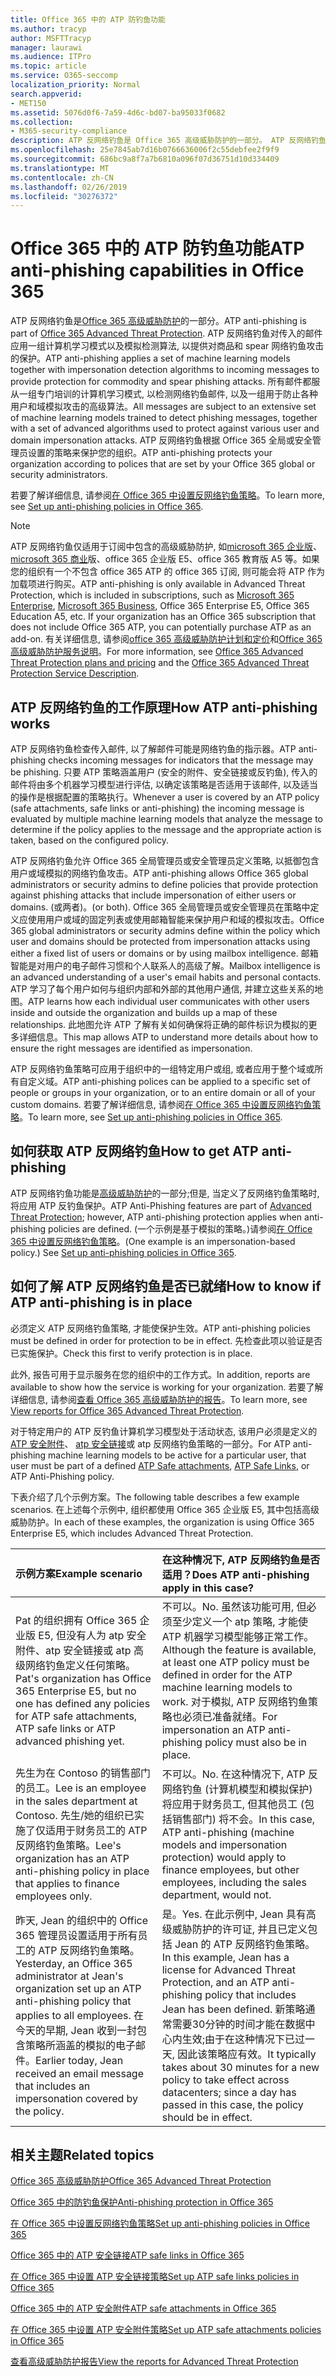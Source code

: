 ```yaml
---
title: Office 365 中的 ATP 防钓鱼功能
ms.author: tracyp
author: MSFTTracyp
manager: laurawi
ms.audience: ITPro
ms.topic: article
ms.service: O365-seccomp
localization_priority: Normal
search.appverid:
- MET150
ms.assetid: 5076d0f6-7a59-4d6c-bd07-ba95033f0682
ms.collection:
- M365-security-compliance
description: ATP 反网络钓鱼是 Office 365 高级威胁防护的一部分。 ATP 反网络钓鱼对传入的邮件应用一组计算机学习模式以及模拟检测算法, 以提供对商品和 spear 网络钓鱼攻击的保护。 所有邮件都服从一组专门培训的计算机学习模式, 以检测网络钓鱼邮件, 以及一组用于防止各种用户和域模拟攻击的高级算法。
ms.openlocfilehash: 25e7845ab7d16b0766636006f2c55debfee2f9f9
ms.sourcegitcommit: 686bc9a8f7a7b6810a096f07d36751d10d334409
ms.translationtype: MT
ms.contentlocale: zh-CN
ms.lasthandoff: 02/26/2019
ms.locfileid: "30276372"
---
```

# <a name="atp-anti-phishing-capabilities-in-office-365"></a><span data-ttu-id="e718f-105">Office 365 中的 ATP 防钓鱼功能</span><span class="sxs-lookup"><span data-stu-id="e718f-105">ATP anti-phishing capabilities in Office 365</span></span>

<span data-ttu-id="e718f-106">ATP 反网络钓鱼是[Office 365 高级威胁防护](office-365-atp.md)的一部分。</span><span class="sxs-lookup"><span data-stu-id="e718f-106">ATP anti-phishing is part of [Office 365 Advanced Threat Protection](office-365-atp.md).</span></span> <span data-ttu-id="e718f-107">ATP 反网络钓鱼对传入的邮件应用一组计算机学习模式以及模拟检测算法, 以提供对商品和 spear 网络钓鱼攻击的保护。</span><span class="sxs-lookup"><span data-stu-id="e718f-107">ATP anti-phishing applies a set of machine learning models together with impersonation detection algorithms to incoming messages to provide protection for commodity and spear phishing attacks.</span></span> <span data-ttu-id="e718f-108">所有邮件都服从一组专门培训的计算机学习模式, 以检测网络钓鱼邮件, 以及一组用于防止各种用户和域模拟攻击的高级算法。</span><span class="sxs-lookup"><span data-stu-id="e718f-108">All messages are subject to an extensive set of machine learning models trained to detect phishing messages, together with a set of advanced algorithms used to protect against various user and domain impersonation attacks.</span></span> <span data-ttu-id="e718f-109">ATP 反网络钓鱼根据 Office 365 全局或安全管理员设置的策略来保护您的组织。</span><span class="sxs-lookup"><span data-stu-id="e718f-109">ATP anti-phishing protects your organization according to polices that are set by your Office 365 global or security administrators.</span></span>
  
<span data-ttu-id="e718f-110">若要了解详细信息, 请参阅[在 Office 365 中设置反网络钓鱼策略](set-up-anti-phishing-policies.md)。</span><span class="sxs-lookup"><span data-stu-id="e718f-110">To learn more, see [Set up anti-phishing policies in Office 365](set-up-anti-phishing-policies.md).</span></span>
  
> [!NOTE]
> <span data-ttu-id="e718f-111">ATP 反网络钓鱼仅适用于订阅中包含的高级威胁防护, 如[microsoft 365 企业版](https://www.microsoft.com/microsoft-365/enterprise/home)、 [microsoft 365 商业](https://www.microsoft.com/microsoft-365/business)版、office 365 企业版 E5、office 365 教育版 A5 等。如果您的组织有一个不包含 office 365 ATP 的 office 365 订阅, 则可能会将 ATP 作为加载项进行购买。</span><span class="sxs-lookup"><span data-stu-id="e718f-111">ATP anti-phishing is only available in Advanced Threat Protection, which is included in subscriptions, such as [Microsoft 365 Enterprise](https://www.microsoft.com/microsoft-365/enterprise/home), [Microsoft 365 Business](https://www.microsoft.com/microsoft-365/business), Office 365 Enterprise E5, Office 365 Education A5, etc. If your organization has an Office 365 subscription that does not include Office 365 ATP, you can potentially purchase ATP as an add-on.</span></span> <span data-ttu-id="e718f-112">有关详细信息, 请参阅[office 365 高级威胁防护计划和定价](https://products.office.com/exchange/advance-threat-protection)和[Office 365 高级威胁防护服务说明](https://docs.microsoft.com/office365/servicedescriptions/office-365-advanced-threat-protection-service-description)。</span><span class="sxs-lookup"><span data-stu-id="e718f-112">For more information, see [Office 365 Advanced Threat Protection plans and pricing](https://products.office.com/exchange/advance-threat-protection) and the [Office 365 Advanced Threat Protection Service Description](https://docs.microsoft.com/office365/servicedescriptions/office-365-advanced-threat-protection-service-description).</span></span>

## <a name="how-atp-anti-phishing-works"></a><span data-ttu-id="e718f-113">ATP 反网络钓鱼的工作原理</span><span class="sxs-lookup"><span data-stu-id="e718f-113">How ATP anti-phishing works</span></span>

<span data-ttu-id="e718f-114">ATP 反网络钓鱼检查传入邮件, 以了解邮件可能是网络钓鱼的指示器。</span><span class="sxs-lookup"><span data-stu-id="e718f-114">ATP anti-phishing checks incoming messages for indicators that the message may be phishing.</span></span> <span data-ttu-id="e718f-115">只要 ATP 策略涵盖用户 (安全的附件、安全链接或反钓鱼), 传入的邮件将由多个机器学习模型进行评估, 以确定该策略是否适用于该邮件, 以及适当的操作是根据配置的策略执行。</span><span class="sxs-lookup"><span data-stu-id="e718f-115">Whenever a user is covered by an ATP policy (safe attachments, safe links or anti-phishing) the incoming message is evaluated by multiple machine learning models that analyze the message to determine if the policy applies to the message and the appropriate action is taken, based on the configured policy.</span></span>
  
<span data-ttu-id="e718f-116">ATP 反网络钓鱼允许 Office 365 全局管理员或安全管理员定义策略, 以抵御包含用户或域模拟的网络钓鱼攻击。</span><span class="sxs-lookup"><span data-stu-id="e718f-116">ATP anti-phishing allows Office 365 global administrators or security admins to define policies that provide protection against phishing attacks that include impersonation of either users or domains.</span></span> <span data-ttu-id="e718f-117">(或两者)。</span><span class="sxs-lookup"><span data-stu-id="e718f-117">(or both).</span></span> <span data-ttu-id="e718f-118">Office 365 全局管理员或安全管理员在策略中定义应使用用户或域的固定列表或使用邮箱智能来保护用户和域的模拟攻击。</span><span class="sxs-lookup"><span data-stu-id="e718f-118">Office 365 global administrators or security admins define within the policy which user and domains should be protected from impersonation attacks using either a fixed list of users or domains or by using mailbox intelligence.</span></span> <span data-ttu-id="e718f-119">邮箱智能是对用户的电子邮件习惯和个人联系人的高级了解。</span><span class="sxs-lookup"><span data-stu-id="e718f-119">Mailbox intelligence is an advanced understanding of a user's email habits and personal contacts.</span></span> <span data-ttu-id="e718f-120">ATP 学习了每个用户如何与组织内部和外部的其他用户通信, 并建立这些关系的地图。</span><span class="sxs-lookup"><span data-stu-id="e718f-120">ATP learns how each individual user communicates with other users inside and outside the organization and builds up a map of these relationships.</span></span> <span data-ttu-id="e718f-121">此地图允许 ATP 了解有关如何确保将正确的邮件标识为模拟的更多详细信息。</span><span class="sxs-lookup"><span data-stu-id="e718f-121">This map allows ATP to understand more details about how to ensure the right messages are identified as impersonation.</span></span>
  
<span data-ttu-id="e718f-122">ATP 反网络钓鱼策略可应用于组织中的一组特定用户或组, 或者应用于整个域或所有自定义域。</span><span class="sxs-lookup"><span data-stu-id="e718f-122">ATP anti-phishing polices can be applied to a specific set of people or groups in your organization, or to an entire domain or all of your custom domains.</span></span> <span data-ttu-id="e718f-123">若要了解详细信息, 请参阅[在 Office 365 中设置反网络钓鱼策略](set-up-anti-phishing-policies.md)。</span><span class="sxs-lookup"><span data-stu-id="e718f-123">To learn more, see [Set up anti-phishing policies in Office 365](set-up-anti-phishing-policies.md).</span></span>
  
## <a name="how-to-get-atp-anti-phishing"></a><span data-ttu-id="e718f-124">如何获取 ATP 反网络钓鱼</span><span class="sxs-lookup"><span data-stu-id="e718f-124">How to get ATP anti-phishing</span></span>

<span data-ttu-id="e718f-125">ATP 反网络钓鱼功能是[高级威胁防护](office-365-atp.md)的一部分;但是, 当定义了反网络钓鱼策略时, 将应用 ATP 反钓鱼保护。</span><span class="sxs-lookup"><span data-stu-id="e718f-125">ATP Anti-Phishing features are part of [Advanced Threat Protection](office-365-atp.md); however, ATP anti-phishing protection applies when anti-phishing policies are defined.</span></span> <span data-ttu-id="e718f-126">(一个示例是基于模拟的策略。)请参阅[在 Office 365 中设置反网络钓鱼策略](set-up-anti-phishing-policies.md)。</span><span class="sxs-lookup"><span data-stu-id="e718f-126">(One example is an impersonation-based policy.) See [Set up anti-phishing policies in Office 365](set-up-anti-phishing-policies.md).</span></span>
  
## <a name="how-to-know-if-atp-anti-phishing-is-in-place"></a><span data-ttu-id="e718f-127">如何了解 ATP 反网络钓鱼是否已就绪</span><span class="sxs-lookup"><span data-stu-id="e718f-127">How to know if ATP anti-phishing is in place</span></span>

<span data-ttu-id="e718f-128">必须定义 ATP 反网络钓鱼策略, 才能使保护生效。</span><span class="sxs-lookup"><span data-stu-id="e718f-128">ATP anti-phishing policies must be defined in order for protection to be in effect.</span></span> <span data-ttu-id="e718f-129">先检查此项以验证是否已实施保护。</span><span class="sxs-lookup"><span data-stu-id="e718f-129">Check this first to verify protection is in place.</span></span>

<span data-ttu-id="e718f-130">此外, 报告可用于显示服务在您的组织中的工作方式。</span><span class="sxs-lookup"><span data-stu-id="e718f-130">In addition, reports are available to show how the service is working for your organization.</span></span> <span data-ttu-id="e718f-131">若要了解详细信息, 请参阅[查看 Office 365 高级威胁防护的报告](view-reports-for-atp.md)。</span><span class="sxs-lookup"><span data-stu-id="e718f-131">To learn more, see [View reports for Office 365 Advanced Threat Protection](view-reports-for-atp.md).</span></span>

<span data-ttu-id="e718f-132">对于特定用户的 ATP 反钓鱼计算机学习模型处于活动状态, 该用户必须是定义的[ATP 安全附件](atp-safe-attachments.md)、 [atp 安全链接](atp-safe-links.md)或 atp 反网络钓鱼策略的一部分。</span><span class="sxs-lookup"><span data-stu-id="e718f-132">For ATP anti-phishing machine learning models to be active for a particular user, that user must be part of a defined [ATP Safe attachments](atp-safe-attachments.md), [ATP Safe Links](atp-safe-links.md), or ATP Anti-Phishing policy.</span></span> 

<span data-ttu-id="e718f-133">下表介绍了几个示例方案。</span><span class="sxs-lookup"><span data-stu-id="e718f-133">The following table describes a few example scenarios.</span></span> <span data-ttu-id="e718f-134">在上述每个示例中, 组织都使用 Office 365 企业版 E5, 其中包括高级威胁防护。</span><span class="sxs-lookup"><span data-stu-id="e718f-134">In each of these examples, the organization is using Office 365 Enterprise E5, which includes Advanced Threat Protection.</span></span>
  
|<span data-ttu-id="e718f-135">**示例方案**</span><span class="sxs-lookup"><span data-stu-id="e718f-135">**Example scenario**</span></span>|<span data-ttu-id="e718f-136">**在这种情况下, ATP 反网络钓鱼是否适用？**</span><span class="sxs-lookup"><span data-stu-id="e718f-136">**Does ATP anti-phishing apply in this case?**</span></span>|
|:-----|:-----|
|<span data-ttu-id="e718f-137">Pat 的组织拥有 Office 365 企业版 E5, 但没有人为 atp 安全附件、atp 安全链接或 atp 高级网络钓鱼定义任何策略。</span><span class="sxs-lookup"><span data-stu-id="e718f-137">Pat's organization has Office 365 Enterprise E5, but no one has defined any policies for ATP safe attachments, ATP safe links or ATP advanced phishing yet.</span></span>|<span data-ttu-id="e718f-138">不可以。</span><span class="sxs-lookup"><span data-stu-id="e718f-138">No.</span></span> <span data-ttu-id="e718f-139">虽然该功能可用, 但必须至少定义一个 atp 策略, 才能使 ATP 机器学习模型能够正常工作。</span><span class="sxs-lookup"><span data-stu-id="e718f-139">Although the feature is available, at least one ATP policy must be defined in order for the ATP machine learning models to work.</span></span> <span data-ttu-id="e718f-140">对于模拟, ATP 反网络钓鱼策略也必须已准备就绪。</span><span class="sxs-lookup"><span data-stu-id="e718f-140">For impersonation an ATP anti-phishing policy must also be in place.</span></span>|
|<span data-ttu-id="e718f-141">先生为在 Contoso 的销售部门的员工。</span><span class="sxs-lookup"><span data-stu-id="e718f-141">Lee is an employee in the sales department at Contoso.</span></span> <span data-ttu-id="e718f-142">先生/她的组织已实施了仅适用于财务员工的 ATP 反网络钓鱼策略。</span><span class="sxs-lookup"><span data-stu-id="e718f-142">Lee's organization has an ATP anti-phishing policy in place that applies to finance employees only.</span></span>|<span data-ttu-id="e718f-143">不可以。</span><span class="sxs-lookup"><span data-stu-id="e718f-143">No.</span></span> <span data-ttu-id="e718f-144">在这种情况下, ATP 反网络钓鱼 (计算机模型和模拟保护) 将应用于财务员工, 但其他员工 (包括销售部门) 将不会。</span><span class="sxs-lookup"><span data-stu-id="e718f-144">In this case, ATP anti-phishing (machine models and impersonation protection) would apply to finance employees, but other employees, including the sales department, would not.</span></span>|
|<span data-ttu-id="e718f-145">昨天, Jean 的组织中的 Office 365 管理员设置适用于所有员工的 ATP 反网络钓鱼策略。</span><span class="sxs-lookup"><span data-stu-id="e718f-145">Yesterday, an Office 365 administrator at Jean's organization set up an ATP anti-phishing policy that applies to all employees.</span></span> <span data-ttu-id="e718f-146">在今天的早期, Jean 收到一封包含策略所涵盖的模拟的电子邮件。</span><span class="sxs-lookup"><span data-stu-id="e718f-146">Earlier today, Jean received an email message that includes an impersonation covered by the policy.</span></span>|<span data-ttu-id="e718f-147">是。</span><span class="sxs-lookup"><span data-stu-id="e718f-147">Yes.</span></span> <span data-ttu-id="e718f-148">在此示例中, Jean 具有高级威胁防护的许可证, 并且已定义包括 Jean 的 ATP 反网络钓鱼策略。</span><span class="sxs-lookup"><span data-stu-id="e718f-148">In this example, Jean has a license for Advanced Threat Protection, and an ATP anti-phishing policy that includes Jean has been defined.</span></span> <span data-ttu-id="e718f-149">新策略通常需要30分钟的时间才能在数据中心内生效;由于在这种情况下已过一天, 因此该策略应有效。</span><span class="sxs-lookup"><span data-stu-id="e718f-149">It typically takes about 30 minutes for a new policy to take effect across datacenters; since a day has passed in this case, the policy should be in effect.</span></span>|

## <a name="related-topics"></a><span data-ttu-id="e718f-150">相关主题</span><span class="sxs-lookup"><span data-stu-id="e718f-150">Related topics</span></span>

[<span data-ttu-id="e718f-151">Office 365 高级威胁防护</span><span class="sxs-lookup"><span data-stu-id="e718f-151">Office 365 Advanced Threat Protection</span></span>](office-365-atp.md)
  
[<span data-ttu-id="e718f-152">Office 365 中的防钓鱼保护</span><span class="sxs-lookup"><span data-stu-id="e718f-152">Anti-phishing protection in Office 365</span></span>](anti-phishing-protection.md)
  
[<span data-ttu-id="e718f-153">在 Office 365 中设置反网络钓鱼策略</span><span class="sxs-lookup"><span data-stu-id="e718f-153">Set up anti-phishing policies in Office 365</span></span>](set-up-anti-phishing-policies.md)
  
[<span data-ttu-id="e718f-154">Office 365 中的 ATP 安全链接</span><span class="sxs-lookup"><span data-stu-id="e718f-154">ATP safe links in Office 365</span></span>](atp-safe-links.md)
  
[<span data-ttu-id="e718f-155">在 Office 365 中设置 ATP 安全链接策略</span><span class="sxs-lookup"><span data-stu-id="e718f-155">Set up ATP safe links policies in Office 365</span></span>](set-up-atp-safe-links-policies.md)
  
[<span data-ttu-id="e718f-156">Office 365 中的 ATP 安全附件</span><span class="sxs-lookup"><span data-stu-id="e718f-156">ATP safe attachments in Office 365</span></span>](atp-safe-attachments.md)
  
[<span data-ttu-id="e718f-157">在 Office 365 中设置 ATP 安全附件策略</span><span class="sxs-lookup"><span data-stu-id="e718f-157">Set up ATP safe attachments policies in Office 365</span></span>](set-up-atp-safe-attachments-policies.md)
  
[<span data-ttu-id="e718f-158">查看高级威胁防护报告</span><span class="sxs-lookup"><span data-stu-id="e718f-158">View the reports for Advanced Threat Protection</span></span>](view-reports-for-atp.md)
